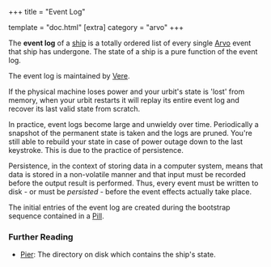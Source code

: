 +++
title = "Event Log"

template = "doc.html"
[extra]
category = "arvo"
+++

The **event log** of a [ship](/docs/glossary/ship) is a totally ordered list of every single [Arvo](/docs/glossary/arvo) event that ship has undergone. The state of a ship is a pure function of the event log.

The event log is maintained by [Vere](/docs/glossary/vere).

If the physical machine loses power and your urbit's state is 'lost' from memory, when your urbit restarts it will replay its entire event log and recover its last valid state from scratch.

In practice, event logs become large and unwieldy over time. Periodically a snapshot of the permanent state is taken and the logs are pruned. You're still able to rebuild your state in case of power outage down to the last keystroke. This is due to the practice of persistence.

Persistence, in the context of storing data in a computer system, means that data is stored in a non-volatile manner and that input must be recorded before the output result is performed. Thus, every event must be written to disk - or must be _persisted_ - before the event effects actually take place.

The initial entries of the event log are created during the bootstrap sequence contained in a [Pill](/docs/glossary/pill).

### Further Reading

- [Pier](/docs/glossary/pier): The directory on disk which contains the ship's state.
